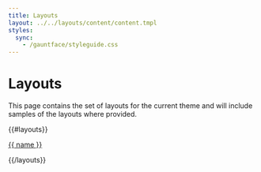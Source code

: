 ```yaml
---
title: Layouts
layout: ../../layouts/content/content.tmpl
styles:
  sync:
    - /gauntface/styleguide.css
---
```


# Layouts

This page contains the set of layouts for the current theme
and will include samples of the layouts where provided.

{{#layouts}}

<a href="./{{slug}}.html">{{ name }}</a>

{{/layouts}}